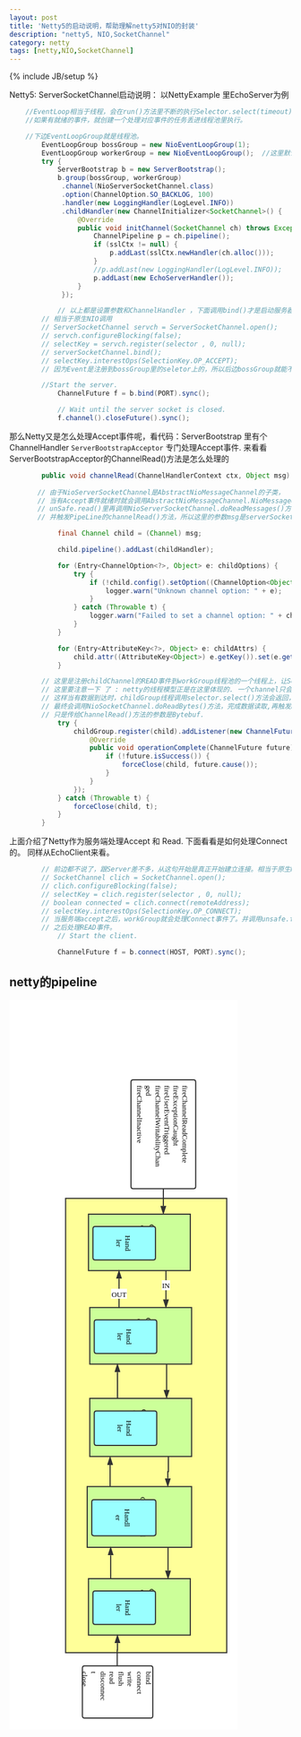 ```yaml
---
layout: post
title: 'Netty5的启动说明，帮助理解netty5对NIO的封装'
description: "netty5, NIO,SocketChannel"
category: netty
tags: [netty,NIO,SocketChannel]
---
```

{% include JB/setup %}

Netty5: ServerSocketChannel启动说明： 以NettyExample 里EchoServer为例

```java
	//EventLoop相当于线程，会在run()方法里不断的执行Selector.select(timeout)方法
	//如果有就绪的事件，就创建一个处理对应事件的任务丢进线程池里执行。

	//下边EventLoopGroup就是线程池。
        EventLoopGroup bossGroup = new NioEventLoopGroup(1);
        EventLoopGroup workerGroup = new NioEventLoopGroup();  //这里默认创建 cpu个数 * 2 个线程
        try {
            ServerBootstrap b = new ServerBootstrap();
            b.group(bossGroup, workerGroup)
             .channel(NioServerSocketChannel.class)
             .option(ChannelOption.SO_BACKLOG, 100)
             .handler(new LoggingHandler(LogLevel.INFO))
             .childHandler(new ChannelInitializer<SocketChannel>() {
                 @Override
                 public void initChannel(SocketChannel ch) throws Exception {
                     ChannelPipeline p = ch.pipeline();
                     if (sslCtx != null) {
                         p.addLast(sslCtx.newHandler(ch.alloc()));
                     }
                     //p.addLast(new LoggingHandler(LogLevel.INFO));
                     p.addLast(new EchoServerHandler());
                 }
             });

            // 以上都是设置参数和ChannelHandler ，下面调用bind()才是启动服务器.
	    // 相当于原生NIO调用
	    // ServerSocketChannel servch = ServerSocketChannel.open();
	    // servch.configureBlocking(false);
	    // selectKey = servch.register(selector , 0, null);  
	    // serverSocketChannel.bind();
 	    // selectKey.interestOps(SelectionKey.OP_ACCEPT);
	    // 因为Event是注册到bossGroup里的seletor上的，所以后边bossGroup就能不断的处理Accept事件了。

	    //Start the server.
            ChannelFuture f = b.bind(PORT).sync();

            // Wait until the server socket is closed.
            f.channel().closeFuture().sync();
```

那么Netty又是怎么处理Accept事件呢，看代码：ServerBootstrap 里有个ChannelHandler `ServerBootstrapAcceptor` 专门处理Accept事件.
来看看ServerBootstrapAcceptor的ChannelRead()方法是怎么处理的

```java
        public void channelRead(ChannelHandlerContext ctx, Object msg) {
	    
	   // 由于NioServerSocketChannel是AbstractNioMessageChannel的子类，
	   // 当有Accept事件就绪时就会调用AbstractNioMessageChannel.NioMessageUnsafe.read()方法，
	   // unSafe.read()里再调用NioServerSocketChannel.doReadMessages()方法，实现对serverSocketChannel.accept()的调用，完成三次握手，
	   // 并触发PipeLine的channelRead()方法，所以这里的参数msg是serverSocketChannel.accept()的返回结果: SocketChannel的封装类：NioSocketChannel

            final Channel child = (Channel) msg;

            child.pipeline().addLast(childHandler);

            for (Entry<ChannelOption<?>, Object> e: childOptions) {
                try {
                    if (!child.config().setOption((ChannelOption<Object>) e.getKey(), e.getValue())) {
                        logger.warn("Unknown channel option: " + e);
                    }
                } catch (Throwable t) {
                    logger.warn("Failed to set a channel option: " + child, t);
                }
            }

            for (Entry<AttributeKey<?>, Object> e: childAttrs) {
                child.attr((AttributeKey<Object>) e.getKey()).set(e.getValue());
            }

	    // 这里是注册childChannel的READ事件到workGroup线程池的一个线程上，让Selector 处理这个连接的Read事件。
        // 这里要注意一下 了 : netty的线程模型正是在这里体现的. 一个channel只会注册到一个EventLoop(线程)里,以后这个channel就由这个EventLoop负责了. 这样保证了channelHandler不会被多个线程调用. 避免了多线程并发的复杂性.
	    // 这样当有数据到达时，childGroup线程调用selector.select()方法会返回，并调用unSafe.read()方法。
	    // 最终会调用NioSocketChannel.doReadBytes()方法，完成数据读取,再触发PipeLine的channelRead()方法，跟Accep事件的处理一样的。
	    // 只是传给ChannelRead()方法的参数是Bytebuf.   
            try {
                childGroup.register(child).addListener(new ChannelFutureListener() {
                    @Override
                    public void operationComplete(ChannelFuture future) throws Exception {
                        if (!future.isSuccess()) {
                            forceClose(child, future.cause());
                        }
                    }
                });
            } catch (Throwable t) {
                forceClose(child, t);
            }
        }

```

上面介绍了Netty作为服务端处理Accept 和 Read. 下面看看是如何处理Connect的。 同样从EchoClient来看。

```java
	    // 前边都不说了，跟Server差不多，从这句开始是真正开始建立连接。相当于原生NIO代码的：
	    // SocketChannel clich = SocketChannel.open();
	    // clich.configureBlocking(false);
	    // selectKey = clich.register(selector , 0, null);  
	    // boolean connected = clich.connect(remoteAddress);
 	    // selectKey.interestOps(SelectionKey.OP_CONNECT);
	    // 当服务端accept之后，workGroup就会处理Connect事件了。并调用unsafe.finishConnect()方法完成三次握手。
	    // 之后处理READ事件。
            // Start the client.

            ChannelFuture f = b.connect(HOST, PORT).sync();
```

## netty的pipeline

<DIV>
<svg id="drawing" xmlns="http://www.w3.org/2000/svg" version="1.1" xmlns:xlink="http://www.w3.org/1999/xlink" width="408.19696044921875" height="1303.029541015625" viewBox="-20 -20 408.19696044921875 1303.029541015625"><defs id="SvgjsDefs1157"><marker id="SvgjsMarker1198" markerWidth="16.23606797749979" markerHeight="10.550836550532098" refX="-1" refY="3.8990363547948754" viewBox="-1 -1.3763819204711738 16.23606797749979 10.550836550532098" orient="auto" markerUnits="userSpaceOnUse"><path id="SvgjsPath1199" d="M12 3.899036407470703L0 7.798072814941406V0Z " stroke="#323232" stroke-width="2" fill="#323232" transform="matrix(1,0,0,1,0,0)"></path></marker><marker id="SvgjsMarker1205" markerWidth="16.23606797749979" markerHeight="10.550836550532098" refX="-1" refY="3.8990363547948754" viewBox="-1 -1.3763819204711738 16.23606797749979 10.550836550532098" orient="auto" markerUnits="userSpaceOnUse"><path id="SvgjsPath1206" d="M12 3.899036407470703L0 7.798072814941406V0Z " stroke="#323232" stroke-width="2" fill="#323232" transform="matrix(1,0,0,1,0,0)"></path></marker><marker id="SvgjsMarker1212" markerWidth="16.23606797749979" markerHeight="10.550836550532098" refX="-1" refY="3.8990363547948754" viewBox="-1 -1.3763819204711738 16.23606797749979 10.550836550532098" orient="auto" markerUnits="userSpaceOnUse"><path id="SvgjsPath1213" d="M12 3.899036407470703L0 7.798072814941406V0Z " stroke="#323232" stroke-width="2" fill="#323232" transform="matrix(1,0,0,1,0,0)"></path></marker><marker id="SvgjsMarker1219" markerWidth="16.23606797749979" markerHeight="10.550836550532098" refX="-1" refY="3.8990363547948754" viewBox="-1 -1.3763819204711738 16.23606797749979 10.550836550532098" orient="auto" markerUnits="userSpaceOnUse"><path id="SvgjsPath1220" d="M12 3.899036407470703L0 7.798072814941406V0Z " stroke="#323232" stroke-width="2" fill="#323232" transform="matrix(1,0,0,1,0,0)"></path></marker><marker id="SvgjsMarker1250" markerWidth="16.23606797749979" markerHeight="10.550836550532098" refX="-1" refY="3.8990363547948754" viewBox="-1 -1.3763819204711738 16.23606797749979 10.550836550532098" orient="auto" markerUnits="userSpaceOnUse"><path id="SvgjsPath1251" d="M12 3.899036407470703L0 7.798072814941406V0Z " stroke="#323232" stroke-width="2" fill="#323232" transform="matrix(1,0,0,1,0,0)"></path></marker><marker id="SvgjsMarker1257" markerWidth="16.23606797749979" markerHeight="10.550836550532098" refX="-1" refY="3.8990363547948754" viewBox="-1 -1.3763819204711738 16.23606797749979 10.550836550532098" orient="auto" markerUnits="userSpaceOnUse"><path id="SvgjsPath1258" d="M12 3.899036407470703L0 7.798072814941406V0Z " stroke="#323232" stroke-width="2" fill="#323232" transform="matrix(1,0,0,1,0,0)"></path></marker><marker id="SvgjsMarker1264" markerWidth="16.23606797749979" markerHeight="10.550836550532098" refX="-1" refY="3.8990363547948754" viewBox="-1 -1.3763819204711738 16.23606797749979 10.550836550532098" orient="auto" markerUnits="userSpaceOnUse"><path id="SvgjsPath1265" d="M12 3.899036407470703L0 7.798072814941406V0Z " stroke="#323232" stroke-width="2" fill="#323232" transform="matrix(1,0,0,1,0,0)"></path></marker><marker id="SvgjsMarker1271" markerWidth="16.23606797749979" markerHeight="10.550836550532098" refX="-1" refY="3.8990363547948754" viewBox="-1 -1.3763819204711738 16.23606797749979 10.550836550532098" orient="auto" markerUnits="userSpaceOnUse"><path id="SvgjsPath1272" d="M12 3.899036407470703L0 7.798072814941406V0Z " stroke="#323232" stroke-width="2" fill="#323232" transform="matrix(1,0,0,1,0,0)"></path></marker><marker id="SvgjsMarker1289" markerWidth="16.23606797749979" markerHeight="10.550836550532098" refX="-1" refY="3.8990363547948754" viewBox="-1 -1.3763819204711738 16.23606797749979 10.550836550532098" orient="auto" markerUnits="userSpaceOnUse"><path id="SvgjsPath1290" d="M12 3.899036407470703L0 7.798072814941406V0Z " stroke="#323232" stroke-width="2" fill="#323232" transform="matrix(1,0,0,1,0,0)"></path></marker><marker id="SvgjsMarker1305" markerWidth="16.23606797749979" markerHeight="10.550836550532098" refX="-1" refY="3.8990363547948754" viewBox="-1 -1.3763819204711738 16.23606797749979 10.550836550532098" orient="auto" markerUnits="userSpaceOnUse"><path id="SvgjsPath1306" d="M12 3.899036407470703L0 7.798072814941406V0Z " stroke="#323232" stroke-width="2" fill="#323232" transform="matrix(1,0,0,1,0,0)"></path></marker></defs><g id="SvgjsG1158"><path id="SvgjsPath1159" d="M-20 -20H388.19696044921875V1283.029541015625H-20V-20Z " fill-opacity="1" fill="#ffffff"></path><g id="SvgjsG1160"><g id="SvgjsG1161" transform="matrix(6.123233995736766e-17,1,-1,6.123233995736766e-17,368.1969451904297,334.8111114501953)" opacity="1"><path id="SvgjsPath1162" d="M0 0L811.5972900390625 0L811.5972900390625 287.8105773925781L0 287.8105773925781Z " stroke-dasharray="" stroke="#323232" stroke-width="2" fill="#ffff99" opacity="1"></path><g id="SvgjsG1163" transform="matrix(1 0 0 1 10 135.7802913096728)" fill="#ffffff"><text id="SvgjsText1164" font-family="微软雅黑,宋体" text-rendering="optimize-speed" fill="#000000" font-size="13" font-weight="normal" font-style="normal" text-anchor="middle" text-decoration="blink" x="395.79863684659466" y="14.4375">ChannelPipeline</text></g></g><g id="SvgjsG1165" transform="matrix(6.123233995736766e-17,1,-1,6.123233995736766e-17,305.4226188659668,529.8916206359863)" opacity="1"><path id="SvgjsPath1166" d="M0 0L100.86994171142578 0L100.86994171142578 181.8730926513672L0 181.8730926513672Z " stroke-dasharray="" stroke="#323232" stroke-width="2" fill="#ccff99" opacity="1"></path><g id="SvgjsG1167" transform="matrix(1 0 0 1 10 66.56154264496234)" fill="#ffffff"><text id="SvgjsText1168" font-family="微软雅黑,宋体" text-rendering="optimize-speed" fill="#000000" font-size="13" font-weight="normal" font-style="normal" text-anchor="middle" text-decoration="blink" x="40.43497007169791" y="14.4375">ChannelHan</text><text id="SvgjsText1169" font-family="微软雅黑,宋体" text-rendering="optimize-speed" fill="#000000" font-size="13" font-weight="normal" font-style="normal" text-anchor="middle" text-decoration="blink" x="40.43497007169791" y="30.6875">dlerContext</text><text id="SvgjsText1170" font-family="微软雅黑,宋体" text-rendering="optimize-speed" fill="#000000" font-size="13" font-weight="normal" font-style="normal" text-anchor="middle" text-decoration="blink" x="40.43497007169791" y="32.5"></text></g></g><g id="SvgjsG1171" transform="matrix(6.123233995736766e-17,1,-1,6.123233995736766e-17,243.20287132263184,551.8687686920166)" opacity="1"><path id="SvgjsPath1172" d="M0 4Q0 0 4 0L55.81732940673828 0Q59.81732940673828 0 59.81732940673828 4L59.81732940673828 107.67645263671875Q59.81732940673828 111.67645263671875 55.81732940673828 111.67645263671875L4 111.67645263671875Q0 111.67645263671875 0 107.67645263671875Z " stroke-dasharray="" stroke="#323232" stroke-width="2" fill="#99ffff" opacity="1"></path><g id="SvgjsG1173" transform="matrix(1 0 0 1 10 39.588227939889165)" fill="#ffffff"><text id="SvgjsText1174" font-family="微软雅黑,宋体" text-rendering="optimize-speed" fill="#000000" font-size="13" font-weight="normal" font-style="normal" text-anchor="middle" text-decoration="blink" x="19.90866408814847" y="14.4375">Hand</text><text id="SvgjsText1175" font-family="微软雅黑,宋体" text-rendering="optimize-speed" fill="#000000" font-size="13" font-weight="normal" font-style="normal" text-anchor="middle" text-decoration="blink" x="19.90866408814847" y="30.6875">ler</text></g></g><g id="SvgjsG1176" transform="matrix(6.123233995736766e-17,1,-1,6.123233995736766e-17,305.42262268066406,692.0231475830078)" opacity="1"><path id="SvgjsPath1177" d="M0 0L103.65211486816406 0L103.65211486816406 181.8730926513672L0 181.8730926513672Z " stroke-dasharray="" stroke="#323232" stroke-width="2" fill="#ccff99" opacity="1"></path><g id="SvgjsG1178" transform="matrix(1 0 0 1 10 74.68654264496234)" fill="#ffffff"><text id="SvgjsText1179" font-family="微软雅黑,宋体" text-rendering="optimize-speed" fill="#000000" font-size="13" font-weight="normal" font-style="normal" text-anchor="middle" text-decoration="blink" x="41.82605890309091" y="14.4375">ChannelHan</text><text id="SvgjsText1180" font-family="微软雅黑,宋体" text-rendering="optimize-speed" fill="#000000" font-size="13" font-weight="normal" font-style="normal" text-anchor="middle" text-decoration="blink" x="41.82605890309091" y="30.6875">dlerContext</text></g></g><g id="SvgjsG1181" transform="matrix(6.123233995736766e-17,1,-1,6.123233995736766e-17,243.20287132263184,714.6063938140869)" opacity="1"><path id="SvgjsPath1182" d="M0 4Q0 0 4 0L57.467201232910156 0Q61.467201232910156 0 61.467201232910156 4L61.467201232910156 107.67645263671875Q61.467201232910156 111.67645263671875 57.467201232910156 111.67645263671875L4 111.67645263671875Q0 111.67645263671875 0 107.67645263671875Z " stroke-dasharray="" stroke="#323232" stroke-width="2" fill="#99ffff" opacity="1"></path><g id="SvgjsG1183" transform="matrix(1 0 0 1 10 39.588227939889165)" fill="#ffffff"><text id="SvgjsText1184" font-family="微软雅黑,宋体" text-rendering="optimize-speed" fill="#000000" font-size="13" font-weight="normal" font-style="normal" text-anchor="middle" text-decoration="blink" x="20.733599812622224" y="14.4375">Hand</text><text id="SvgjsText1185" font-family="微软雅黑,宋体" text-rendering="optimize-speed" fill="#000000" font-size="13" font-weight="normal" font-style="normal" text-anchor="middle" text-decoration="blink" x="20.733599812622224" y="30.6875">ler</text></g></g><g id="SvgjsG1186" transform="matrix(6.123233995736766e-17,1,-1,6.123233995736766e-17,305.42262268066406,849.5149230957031)" opacity="1"><path id="SvgjsPath1187" d="M0 0L108.40785217285156 0L108.40785217285156 186.4883575439453L0 186.4883575439453Z " stroke-dasharray="" stroke="#323232" stroke-width="2" fill="#ccff99" opacity="1"></path><g id="SvgjsG1188" transform="matrix(1 0 0 1 10 76.99417683507541)" fill="#ffffff"><text id="SvgjsText1189" font-family="微软雅黑,宋体" text-rendering="optimize-speed" fill="#000000" font-size="13" font-weight="normal" font-style="normal" text-anchor="middle" text-decoration="blink" x="44.20392580017049" y="14.4375">ChannelHand</text><text id="SvgjsText1190" font-family="微软雅黑,宋体" text-rendering="optimize-speed" fill="#000000" font-size="13" font-weight="normal" font-style="normal" text-anchor="middle" text-decoration="blink" x="44.20392580017049" y="30.6875">lerContext</text></g></g><g id="SvgjsG1191" transform="matrix(6.123233995736766e-17,1,-1,6.123233995736766e-17,241.62397384643555,873.1344413757324)" opacity="1"><path id="SvgjsPath1192" d="M0 4Q0 0 4 0L60.287418365478516 0Q64.28741455078125 0 64.28741455078125 4L64.28741455078125 110.51039123535156Q64.28741455078125 114.51039123535156 60.287418365478516 114.51039123535156L4 114.51039123535156Q0 114.51039123535156 0 110.51039123535156Z " stroke-dasharray="" stroke="#323232" stroke-width="2" fill="#99ffff" opacity="1"></path><g id="SvgjsG1193" transform="matrix(1 0 0 1 10 41.0051963022393)" fill="#ffffff"><text id="SvgjsText1194" font-family="微软雅黑,宋体" text-rendering="optimize-speed" fill="#000000" font-size="13" font-weight="normal" font-style="normal" text-anchor="middle" text-decoration="blink" x="22.14370915084487" y="14.4375">Handl</text><text id="SvgjsText1195" font-family="微软雅黑,宋体" text-rendering="optimize-speed" fill="#000000" font-size="13" font-weight="normal" font-style="normal" text-anchor="middle" text-decoration="blink" x="22.14370915084487" y="30.6875">er</text></g></g><g id="SvgjsG1196"><path id="SvgjsPath1197" d="M260.7520446777344 630.2294311523438L260.7520446777344 661.2503662109375L260.7520446777344 661.2503662109375L260.7520446777344 677.0352172851562 " stroke-dasharray="" stroke="#323232" stroke-width="2" fill="none" marker-end="url(#SvgjsMarker1198)"></path><g id="SvgjsG1200" transform="matrix(1 0 0 1 260.7520343556297 645.5073363661195)" fill="#ffffff"><path id="SvgjsPath1201" d="M0 0H0V0H0V0Z " fill="#ffffff" transform="translate(0 0)"></path><text id="SvgjsText1202" font-family="Microsoft Yahei,宋体" text-rendering="optimize-speed" fill="#000000" font-size="13" font-weight="0" font-style="" text-anchor="middle" text-decoration="" x="0" y="0"></text></g></g><g id="SvgjsG1203"><path id="SvgjsPath1204" d="M173.00624084472656 692.2713012695312L173.00624084472656 661.09912109375L172.9706573486328 661.09912109375L172.9706573486328 645.1630249023438 " stroke-dasharray="" stroke="#323232" stroke-width="2" fill="none" marker-end="url(#SvgjsMarker1205)"></path><g id="SvgjsG1207" transform="matrix(1 0 0 1 173.0062475929467 660.5743635744365)" fill="#ffffff"><path id="SvgjsPath1208" d="M0 0H0V0H0V0Z " fill="#ffffff" transform="translate(0 0)"></path><text id="SvgjsText1209" font-family="Microsoft Yahei,宋体" text-rendering="optimize-speed" fill="#000000" font-size="13" font-weight="0" font-style="" text-anchor="middle" text-decoration="" x="0" y="0"></text></g></g><g id="SvgjsG1210"><path id="SvgjsPath1211" d="M263.9427795410156 795.5361938476562L263.9427795410156 822.7635498046875L262.89019775390625 822.7635498046875L262.89019775390625 834.7548828125 " stroke-dasharray="" stroke="#323232" stroke-width="2" fill="none" marker-end="url(#SvgjsMarker1212)"></path><g id="SvgjsG1214" transform="matrix(1 0 0 1 263.9427902379091 807.5468337801426)" fill="#ffffff"><path id="SvgjsPath1215" d="M0 0H0V0H0V0Z " fill="#ffffff" transform="translate(0 0)"></path><text id="SvgjsText1216" font-family="Microsoft Yahei,宋体" text-rendering="optimize-speed" fill="#000000" font-size="13" font-weight="0" font-style="" text-anchor="middle" text-decoration="" x="0" y="0"></text></g></g><g id="SvgjsG1217"><path id="SvgjsPath1218" d="M159.83082580566406 849.990966796875L159.83082580566406 822.8330688476562L159.83082580566406 822.8330688476562L159.83082580566406 810.9113159179688 " stroke-dasharray="" stroke="#323232" stroke-width="2" fill="none" marker-end="url(#SvgjsMarker1219)"></path><g id="SvgjsG1221" transform="matrix(1 0 0 1 159.83083182470398 822.3261203035631)" fill="#ffffff"><path id="SvgjsPath1222" d="M0 0H0V0H0V0Z " fill="#ffffff" transform="translate(0 0)"></path><text id="SvgjsText1223" font-family="Microsoft Yahei,宋体" text-rendering="optimize-speed" fill="#000000" font-size="13" font-weight="0" font-style="" text-anchor="middle" text-decoration="" x="0" y="0"></text></g></g><g id="SvgjsG1224" transform="matrix(6.123233995736766e-17,1,-1,6.123233995736766e-17,303.11498641967773,362.9726142883301)" opacity="1"><path id="SvgjsPath1225" d="M0 0L100.86994171142578 0L100.86994171142578 181.8730926513672L0 181.8730926513672Z " stroke-dasharray="" stroke="#323232" stroke-width="2" fill="#ccff99" opacity="1"></path><g id="SvgjsG1226" transform="matrix(1 0 0 1 10 58.436542644962344)" fill="#ffffff"><text id="SvgjsText1227" font-family="微软雅黑,宋体" text-rendering="optimize-speed" fill="#000000" font-size="13" font-weight="normal" font-style="normal" text-anchor="middle" text-decoration="blink" x="40.43497007169791" y="14.4375">ChannelHan</text><text id="SvgjsText1228" font-family="微软雅黑,宋体" text-rendering="optimize-speed" fill="#000000" font-size="13" font-weight="normal" font-style="normal" text-anchor="middle" text-decoration="blink" x="40.43497007169791" y="30.6875">dlerContext</text><text id="SvgjsText1229" font-family="微软雅黑,宋体" text-rendering="optimize-speed" fill="#000000" font-size="13" font-weight="normal" font-style="normal" text-anchor="middle" text-decoration="blink" x="40.43497007169791" y="46.9375">(Header)</text><text id="SvgjsText1230" font-family="微软雅黑,宋体" text-rendering="optimize-speed" fill="#000000" font-size="13" font-weight="normal" font-style="normal" text-anchor="middle" text-decoration="blink" x="40.43497007169791" y="48.75"></text></g></g><g id="SvgjsG1231" transform="matrix(6.123233995736766e-17,1,-1,6.123233995736766e-17,240.89523887634277,384.9497318267822)" opacity="1"><path id="SvgjsPath1232" d="M0 4Q0 0 4 0L55.81732940673828 0Q59.81732940673828 0 59.81732940673828 4L59.81732940673828 107.67645263671875Q59.81732940673828 111.67645263671875 55.81732940673828 111.67645263671875L4 111.67645263671875Q0 111.67645263671875 0 107.67645263671875Z " stroke-dasharray="" stroke="#323232" stroke-width="2" fill="#99ffff" opacity="1"></path><g id="SvgjsG1233" transform="matrix(1 0 0 1 10 39.588227939889165)" fill="#ffffff"><text id="SvgjsText1234" font-family="微软雅黑,宋体" text-rendering="optimize-speed" fill="#000000" font-size="13" font-weight="normal" font-style="normal" text-anchor="middle" text-decoration="blink" x="19.90866408814847" y="14.4375">Hand</text><text id="SvgjsText1235" font-family="微软雅黑,宋体" text-rendering="optimize-speed" fill="#000000" font-size="13" font-weight="normal" font-style="normal" text-anchor="middle" text-decoration="blink" x="19.90866408814847" y="30.6875">ler</text></g></g><g id="SvgjsG1236" transform="matrix(6.123233995736766e-17,1,-1,6.123233995736766e-17,303.11498641967773,1013.956714630127)" opacity="1"><path id="SvgjsPath1237" d="M0 0L100.86994171142578 0L100.86994171142578 181.8730926513672L0 181.8730926513672Z " stroke-dasharray="" stroke="#323232" stroke-width="2" fill="#ccff99" opacity="1"></path><g id="SvgjsG1238" transform="matrix(1 0 0 1 10 58.436542644962344)" fill="#ffffff"><text id="SvgjsText1239" font-family="微软雅黑,宋体" text-rendering="optimize-speed" fill="#000000" font-size="13" font-weight="normal" font-style="normal" text-anchor="middle" text-decoration="blink" x="40.43497007169791" y="14.4375">ChannelHan</text><text id="SvgjsText1240" font-family="微软雅黑,宋体" text-rendering="optimize-speed" fill="#000000" font-size="13" font-weight="normal" font-style="normal" text-anchor="middle" text-decoration="blink" x="40.43497007169791" y="30.6875">dlerContext</text><text id="SvgjsText1241" font-family="微软雅黑,宋体" text-rendering="optimize-speed" fill="#000000" font-size="13" font-weight="normal" font-style="normal" text-anchor="middle" text-decoration="blink" x="40.43497007169791" y="46.9375">(Tail)</text><text id="SvgjsText1242" font-family="微软雅黑,宋体" text-rendering="optimize-speed" fill="#000000" font-size="13" font-weight="normal" font-style="normal" text-anchor="middle" text-decoration="blink" x="40.43497007169791" y="48.75"></text></g></g><g id="SvgjsG1243" transform="matrix(6.123233995736766e-17,1,-1,6.123233995736766e-17,240.89523887634277,1035.933832168579)" opacity="1"><path id="SvgjsPath1244" d="M0 4Q0 0 4 0L55.81732940673828 0Q59.81732940673828 0 59.81732940673828 4L59.81732940673828 107.67645263671875Q59.81732940673828 111.67645263671875 55.81732940673828 111.67645263671875L4 111.67645263671875Q0 111.67645263671875 0 107.67645263671875Z " stroke-dasharray="" stroke="#323232" stroke-width="2" fill="#99ffff" opacity="1"></path><g id="SvgjsG1245" transform="matrix(1 0 0 1 10 39.588227939889165)" fill="#ffffff"><text id="SvgjsText1246" font-family="微软雅黑,宋体" text-rendering="optimize-speed" fill="#000000" font-size="13" font-weight="normal" font-style="normal" text-anchor="middle" text-decoration="blink" x="19.90866408814847" y="14.4375">Hand</text><text id="SvgjsText1247" font-family="微软雅黑,宋体" text-rendering="optimize-speed" fill="#000000" font-size="13" font-weight="normal" font-style="normal" text-anchor="middle" text-decoration="blink" x="19.90866408814847" y="30.6875">ler</text></g></g><g id="SvgjsG1248"><path id="SvgjsPath1249" d="M175.76564025878906 530.6101684570312L175.76564025878906 496.8090515136719L175.76564025878906 496.8090515136719L175.76564025878906 478.2440185546875 " stroke-dasharray="" stroke="#323232" stroke-width="2" fill="none" marker-end="url(#SvgjsMarker1250)"></path><g id="SvgjsG1252" transform="matrix(1 0 0 1 175.7656403844028 496.30208420976874)" fill="#ffffff"><path id="SvgjsPath1253" d="M0 0H28.45313262939453V17.765640258789062H0V0Z " fill="#ffffff" transform="translate(-14.226566314697266 0)"></path><text id="SvgjsText1254" font-family="Microsoft Yahei,宋体" text-rendering="optimize-speed" fill="#000000" font-size="13" font-weight="0" font-style="" text-anchor="middle" text-decoration="" x="0" y="14.4375">OUT</text></g></g><g id="SvgjsG1255"><path id="SvgjsPath1256" d="M259.6152038574219 463.0079650878906L259.6152038574219 496.8090515136719L259.6152038574219 496.8090515136719L259.6152038574219 515.3740844726562 " stroke-dasharray="" stroke="#323232" stroke-width="2" fill="none" marker-end="url(#SvgjsMarker1257)"></path><g id="SvgjsG1259" transform="matrix(1 0 0 1 259.6152135193395 481.06601623226896)" fill="#ffffff"><path id="SvgjsPath1260" d="M0 0H14.75001049041748V17.765605926513672H0V0Z " fill="#ffffff" transform="translate(-7.37500524520874 0)"></path><text id="SvgjsText1261" font-family="Microsoft Yahei,宋体" text-rendering="optimize-speed" fill="#000000" font-size="13" font-weight="0" font-style="" text-anchor="middle" text-decoration="" x="0" y="14.4375">IN</text></g></g><g id="SvgjsG1262"><path id="SvgjsPath1263" d="M160.8590545654297 1014.6752319335938L160.8590545654297 985.8817138671875L160.8590545654297 985.8817138671875L160.8590545654297 972.3242797851562 " stroke-dasharray="" stroke="#323232" stroke-width="2" fill="none" marker-end="url(#SvgjsMarker1264)"></path><g id="SvgjsG1266" transform="matrix(1 0 0 1 160.85904960485857 985.3747642925441)" fill="#ffffff"><path id="SvgjsPath1267" d="M0 0H0V0H0V0Z " fill="#ffffff" transform="translate(0 0)"></path><text id="SvgjsText1268" font-family="Microsoft Yahei,宋体" text-rendering="optimize-speed" fill="#000000" font-size="13" font-weight="0" font-style="" text-anchor="middle" text-decoration="" x="0" y="0"></text></g></g><g id="SvgjsG1269"><path id="SvgjsPath1270" d="M263.34185791015625 957.0881958007812L263.34185791015625 985.8817138671875L263.34185791015625 985.8817138671875L263.34185791015625 999.439208984375 " stroke-dasharray="" stroke="#323232" stroke-width="2" fill="none" marker-end="url(#SvgjsMarker1271)"></path><g id="SvgjsG1273" transform="matrix(1 0 0 1 263.34186121422556 970.1386963150443)" fill="#ffffff"><path id="SvgjsPath1274" d="M0 0H0V0H0V0Z " fill="#ffffff" transform="translate(0 0)"></path><text id="SvgjsText1275" font-family="Microsoft Yahei,宋体" text-rendering="optimize-speed" fill="#000000" font-size="13" font-weight="0" font-style="" text-anchor="middle" text-decoration="" x="0" y="0"></text></g></g><g id="SvgjsG1276" transform="matrix(6.123233995736766e-17,1,-1,6.123233995736766e-17,236.149817943573,1169.833152294159)" opacity="1"><path id="SvgjsPath1277" d="M0 4Q0 0 4 0L89.1964340209961 0Q93.1964340209961 0 93.1964340209961 4L93.1964340209961 121.77436065673828Q93.1964340209961 125.77436065673828 89.1964340209961 125.77436065673828L4 125.77436065673828Q0 125.77436065673828 0 121.77436065673828Z " stroke-dasharray="" stroke="#323232" stroke-width="2" fill="#ffffff" opacity="1"></path><g id="SvgjsG1278" transform="matrix(1 0 0 1 10 -2.112820148797468)" fill="#ffffff"><text id="SvgjsText1279" font-family="微软雅黑,宋体" text-rendering="optimize-speed" fill="#000000" font-size="13" font-weight="normal" font-style="normal" text-anchor="start" text-decoration="blink" x="0" y="14.4375">bind</text><text id="SvgjsText1280" font-family="微软雅黑,宋体" text-rendering="optimize-speed" fill="#000000" font-size="13" font-weight="normal" font-style="normal" text-anchor="start" text-decoration="blink" x="0" y="30.6875">connect</text><text id="SvgjsText1281" font-family="微软雅黑,宋体" text-rendering="optimize-speed" fill="#000000" font-size="13" font-weight="normal" font-style="normal" text-anchor="start" text-decoration="blink" x="0" y="46.9375">write</text><text id="SvgjsText1282" font-family="微软雅黑,宋体" text-rendering="optimize-speed" fill="#000000" font-size="13" font-weight="normal" font-style="normal" text-anchor="start" text-decoration="blink" x="0" y="63.1875">flush</text><text id="SvgjsText1283" font-family="微软雅黑,宋体" text-rendering="optimize-speed" fill="#000000" font-size="13" font-weight="normal" font-style="normal" text-anchor="start" text-decoration="blink" x="0" y="79.4375">read</text><text id="SvgjsText1284" font-family="微软雅黑,宋体" text-rendering="optimize-speed" fill="#000000" font-size="13" font-weight="normal" font-style="normal" text-anchor="start" text-decoration="blink" x="0" y="95.6875">disconnec</text><text id="SvgjsText1285" font-family="微软雅黑,宋体" text-rendering="optimize-speed" fill="#000000" font-size="13" font-weight="normal" font-style="normal" text-anchor="start" text-decoration="blink" x="0" y="111.9375">t</text><text id="SvgjsText1286" font-family="微软雅黑,宋体" text-rendering="optimize-speed" fill="#000000" font-size="13" font-weight="normal" font-style="normal" text-anchor="start" text-decoration="blink" x="0" y="128.1875">close</text></g></g><g id="SvgjsG1287"><path id="SvgjsPath1288" d="M172.50482177734375 1169.0753173828125L172.50482177734375 1141.53369140625L172.9706573486328 1141.53369140625L172.9706573486328 1129.2281494140625 " stroke-dasharray="" stroke="#323232" stroke-width="2" fill="none" marker-end="url(#SvgjsMarker1289)"></path><g id="SvgjsG1291" transform="matrix(1 0 0 1 172.5048236513776 1140.7938195205516)" fill="#ffffff"><path id="SvgjsPath1292" d="M0 0H0V0H0V0Z " fill="#ffffff" transform="translate(0 0)"></path><text id="SvgjsText1293" font-family="Microsoft Yahei,宋体" text-rendering="optimize-speed" fill="#000000" font-size="13" font-weight="0" font-style="" text-anchor="middle" text-decoration="" x="0" y="0"></text></g></g><g id="SvgjsG1294" transform="matrix(6.123233995736766e-17,1,-1,6.123233995736766e-17,312.7199363708496,123.04958724975586)" opacity="1"><path id="SvgjsPath1295" d="M0 4Q0 0 4 0L190.46063232421875 0Q194.46063232421875 0 194.46063232421875 4L194.46063232421875 111.52607727050781Q194.46063232421875 115.52607727050781 190.46063232421875 115.52607727050781L4 115.52607727050781Q0 115.52607727050781 0 111.52607727050781Z " stroke-dasharray="" stroke="#323232" stroke-width="2" fill="#ffffff" opacity="1"></path><g id="SvgjsG1296" transform="matrix(1 0 0 1 10 9.013039270734176)" fill="#ffffff"><text id="SvgjsText1297" font-family="微软雅黑,宋体" text-rendering="optimize-speed" fill="#000000" font-size="13" font-weight="normal" font-style="normal" text-anchor="start" text-decoration="blink" x="0" y="14.4375">fireChannelReadComplete</text><text id="SvgjsText1298" font-family="微软雅黑,宋体" text-rendering="optimize-speed" fill="#000000" font-size="13" font-weight="normal" font-style="normal" text-anchor="start" text-decoration="blink" x="0" y="30.6875">fireExceptionCaught</text><text id="SvgjsText1299" font-family="微软雅黑,宋体" text-rendering="optimize-speed" fill="#000000" font-size="13" font-weight="normal" font-style="normal" text-anchor="start" text-decoration="blink" x="0" y="46.9375">fireUserEventTriggered</text><text id="SvgjsText1300" font-family="微软雅黑,宋体" text-rendering="optimize-speed" fill="#000000" font-size="13" font-weight="normal" font-style="normal" text-anchor="start" text-decoration="blink" x="0" y="63.1875">fireChannelWritabilityChan</text><text id="SvgjsText1301" font-family="微软雅黑,宋体" text-rendering="optimize-speed" fill="#000000" font-size="13" font-weight="normal" font-style="normal" text-anchor="start" text-decoration="blink" x="0" y="79.4375">ged</text><text id="SvgjsText1302" font-family="微软雅黑,宋体" text-rendering="optimize-speed" fill="#000000" font-size="13" font-weight="normal" font-style="normal" text-anchor="start" text-decoration="blink" x="0" y="95.6875">fireChannelInactive</text></g></g><g id="SvgjsG1303"><path id="SvgjsPath1304" d="M254.9569091796875 317.5102233886719L254.9569091796875 340.4615783691406L254.9569091796875 340.4615783691406L254.9569091796875 348.1768798828125 " stroke-dasharray="" stroke="#323232" stroke-width="2" fill="none" marker-end="url(#SvgjsMarker1305)"></path><g id="SvgjsG1307" transform="matrix(1 0 0 1 254.95690390073185 324.7185411857198)" fill="#ffffff"><path id="SvgjsPath1308" d="M0 0H0V0H0V0Z " fill="#ffffff" transform="translate(0 0)"></path><text id="SvgjsText1309" font-family="Microsoft Yahei,宋体" text-rendering="optimize-speed" fill="#000000" font-size="13" font-weight="0" font-style="" text-anchor="middle" text-decoration="" x="0" y="0"></text></g></g></g></g></svg>
</DIV>